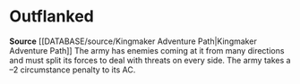 ﻿# Outflanked

**Source** [[DATABASE/source/Kingmaker Adventure Path|Kingmaker Adventure Path]]
The army has enemies coming at it from many directions and must split its forces to deal with threats on every side. The army takes a –2 circumstance penalty to its AC.